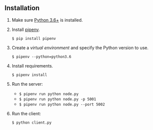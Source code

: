 ## Installation

1. Make sure [Python 3.6+](https://www.python.org/downloads/) is installed. 
2. Install [pipenv](https://github.com/kennethreitz/pipenv). 

    ```
    $ pip install pipenv 
    ```

3. Create a _virtual environment_ and specify the Python version to use. 

    ```
    $ pipenv --python=python3.6
    ```

4. Install requirements.  

    ```
    $ pipenv install 
    ``` 

5. Run the server:
    * `$ pipenv run python node.py` 
    * `$ pipenv run python node.py -p 5001`
    * `$ pipenv run python node.py --port 5002`
    
6. Run the client:

    ```
    $ python client.py
    ``` 
